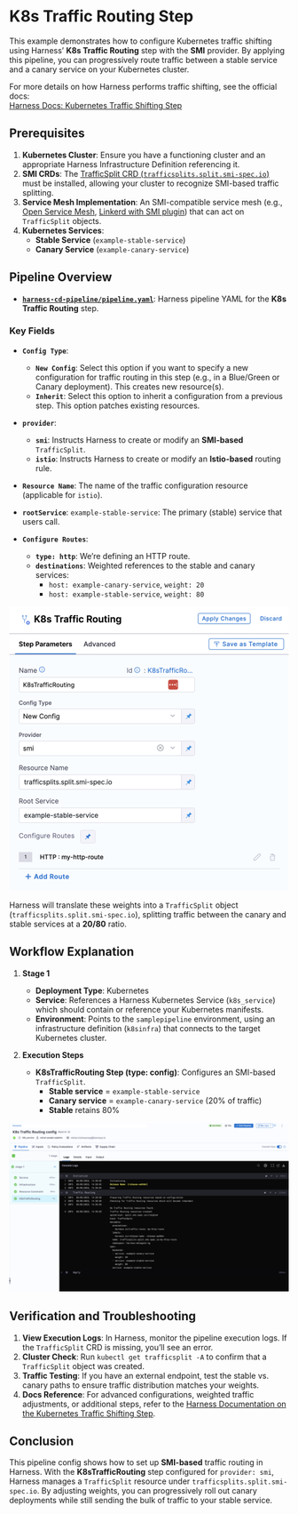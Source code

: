 # K8s Traffic Routing Step

This example demonstrates how to configure Kubernetes traffic shifting using Harness’ **K8s Traffic Routing** step with the **SMI** provider. By applying this pipeline, you can progressively route traffic between a stable service and a canary service on your Kubernetes cluster.

For more details on how Harness performs traffic shifting, see the official docs:  
[Harness Docs: Kubernetes Traffic Shifting Step](https://developer.harness.io/docs/continuous-delivery/deploy-srv-diff-platforms/kubernetes/cd-k8s-ref/traffic-shifting-step)



## Prerequisites

1. **Kubernetes Cluster**: Ensure you have a functioning cluster and an appropriate Harness Infrastructure Definition referencing it.  
2. **SMI CRDs**: The [TrafficSplit CRD (`trafficsplits.split.smi-spec.io`)](https://github.com/servicemeshinterface/smi-sdk-go/tree/main/crds) must be installed, allowing your cluster to recognize SMI-based traffic splitting.  
3. **Service Mesh Implementation**: An SMI-compatible service mesh (e.g., [Open Service Mesh](https://openservicemesh.io/), [Linkerd with SMI plugin](https://github.com/linkerd/linkerd-smi)) that can act on `TrafficSplit` objects.  
4. **Kubernetes Services**:  
   - **Stable Service** (`example-stable-service`)  
   - **Canary Service** (`example-canary-service`)  



## Pipeline Overview

- [**`harness-cd-pipeline/pipeline.yaml`**](/kubernetes-steps/traffic-routing-step/pipeline.yaml): Harness pipeline YAML for the **K8s Traffic Routing** step.

### Key Fields

- **`Config Type`**:  
  - **`New Config`**: Select this option if you want to specify a new configuration for traffic routing in this step (e.g., in a Blue/Green or Canary deployment). This creates new resource(s).  
  - **`Inherit`**: Select this option to inherit a configuration from a previous step. This option patches existing resources.

- **`provider`**:  
  - **`smi`**: Instructs Harness to create or modify an **SMI-based** `TrafficSplit`.  
  - **`istio`**: Instructs Harness to create or modify an **Istio-based** routing rule.

- **`Resource Name`**: The name of the traffic configuration resource (applicable for `istio`).  
- **`rootService`**: `example-stable-service`: The primary (stable) service that users call.  
- **`Configure Routes`**:  
  - **`type: http`**: We’re defining an HTTP route.  
  - **`destinations`**: Weighted references to the stable and canary services:  
    - `host: example-canary-service`, `weight: 20`  
    - `host: example-stable-service`, `weight: 80`

![K8s Traffic Routing Step](/kubernetes-steps/static/k8s-traffic-routing.png)

Harness will translate these weights into a `TrafficSplit` object (`trafficsplits.split.smi-spec.io`), splitting traffic between the canary and stable services at a **20/80** ratio.



## Workflow Explanation

1. **Stage 1**  
   - **Deployment Type**: Kubernetes  
   - **Service**: References a Harness Kubernetes Service (`k8s_service`) which should contain or reference your Kubernetes manifests.  
   - **Environment**: Points to the `samplepipeline` environment, using an infrastructure definition (`k8sinfra`) that connects to the target Kubernetes cluster.

2. **Execution Steps**  
   - **K8sTrafficRouting Step (type: config)**: Configures an SMI-based `TrafficSplit`.  
     - **Stable service** = `example-stable-service`  
     - **Canary service** = `example-canary-service` (20% of traffic)  
     - **Stable** retains 80%  

![K8s Traffic Routing Step Execution](/kubernetes-steps/static/k8s-traffic-routing-2.png)



## Verification and Troubleshooting

1. **View Execution Logs**: In Harness, monitor the pipeline execution logs. If the `TrafficSplit` CRD is missing, you’ll see an error.  
2. **Cluster Check**: Run `kubectl get trafficsplit -A` to confirm that a `TrafficSplit` object was created.  
3. **Traffic Testing**: If you have an external endpoint, test the stable vs. canary paths to ensure traffic distribution matches your weights.  
4. **Docs Reference**: For advanced configurations, weighted traffic adjustments, or additional steps, refer to the [Harness Documentation on the Kubernetes Traffic Shifting Step](https://developer.harness.io/docs/continuous-delivery/deploy-srv-diff-platforms/kubernetes/cd-k8s-ref/traffic-shifting-step).



## Conclusion

This pipeline config shows how to set up **SMI-based** traffic routing in Harness. With the **K8sTrafficRouting** step configured for `provider: smi`, Harness manages a `TrafficSplit` resource under `trafficsplits.split.smi-spec.io`. By adjusting weights, you can progressively roll out canary deployments while still sending the bulk of traffic to your stable service.
